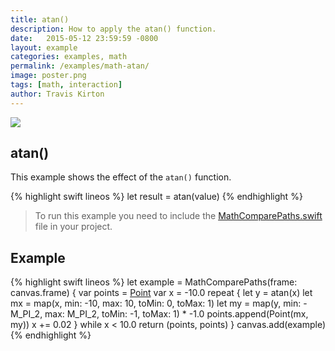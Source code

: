 ```yaml
---
title: atan()
description: How to apply the atan() function.
date:   2015-05-12 23:59:59 -0800
layout: example
categories: examples, math
permalink: /examples/math-atan/
image: poster.png
tags: [math, interaction]
author: Travis Kirton
---
```

![](atan.png)

## atan()
This example shows the effect of the `atan()` function.

{% highlight swift lineos %}
let result = atan(value)
{% endhighlight %}

> To run this example you need to include the [MathComparePaths.swift](https://gist.github.com/C4Framework/0705e9ad451fa2b655075ad72432ca46) file in your project.

## Example
{% highlight swift lineos %}
let example = MathComparePaths(frame: canvas.frame) {
    var points = [Point]()
    var x = -10.0
    repeat {
        let y = atan(x)
        let mx = map(x, min: -10, max: 10, toMin: 0, toMax: 1)
        let my = map(y, min: -M_PI_2, max: M_PI_2, toMin: -1, toMax: 1) * -1.0
        points.append(Point(mx, my))
        x += 0.02
    } while x < 10.0
    return (points, points)
}
canvas.add(example)
{% endhighlight %}
